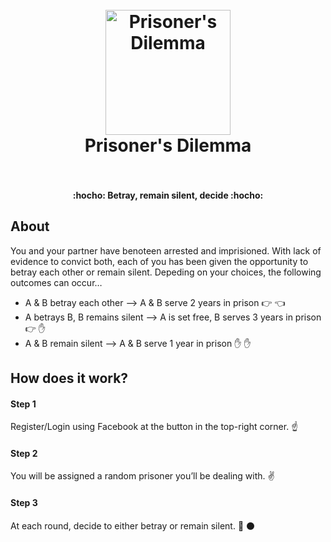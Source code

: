 <h1 align="center">
  <br>
  <a href="#" target="_blank">
    <img width="200px" src="https://raw.githubusercontent.com/jcbages/prisoners-dilemma/master/public/img/bg.png" alt="Prisoner's Dilemma">
  </a>
  <br>
  Prisoner's Dilemma
  <br>
  <br>
</h1>

<h4 align="center">:hocho: Betray, remain silent, decide :hocho:</h4>

## About

You and your partner have benoteen arrested and imprisioned. 
With lack of evidence to convict both, each of you has been given 
the opportunity to betray each other or remain silent. Depeding on 
your choices, the following outcomes can occur&hellip;

  - A & B betray each other —> A & B serve 2 years in prison :point_right: :point_left:
  - A betrays B, B remains silent —> A is set free, B serves 3 years in prison :point_right: :raised_hand:
  - A & B remain silent —> A & B serve 1 year in prison :raised_hand: :raised_hand:

## How does it work?

#### Step 1
Register/Login using Facebook at the button in the top-right corner. :point_up:

#### Step 2
You will be assigned a random prisoner you’ll be dealing with. :v:
 
#### Step 3
At each round, decide to either betray or remain silent. :red_circle: :black_circle:
